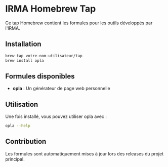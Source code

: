 # IRMA Homebrew Tap

Ce tap Homebrew contient les formules pour les outils développés par l'IRMA.

## Installation

```bash
brew tap votre-nom-utilisateur/tap
brew install opla
```

## Formules disponibles

- **opla** : Un générateur de page web personnelle

## Utilisation

Une fois installé, vous pouvez utiliser opla avec :

```bash
opla --help
```

## Contribution

Les formules sont automatiquement mises à jour lors des releases du projet principal.
